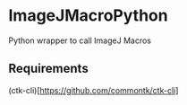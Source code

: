 # ImageJMacroPython
Python wrapper to call ImageJ Macros

## Requirements
(ctk-cli)[https://github.com/commontk/ctk-cli]
